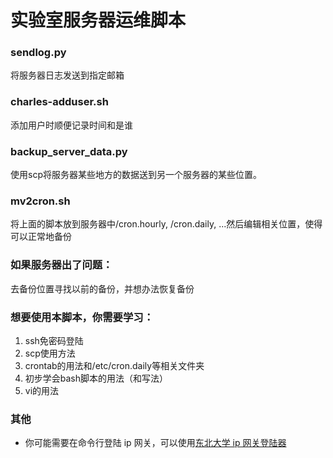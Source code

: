 # 实验室服务器运维脚本

### sendlog.py

将服务器日志发送到指定邮箱

### charles-adduser.sh

添加用户时顺便记录时间和是谁

### backup_server_data.py

使用scp将服务器某些地方的数据送到另一个服务器的某些位置。
### mv2cron.sh

将上面的脚本放到服务器中/cron.hourly, /cron.daily, ...然后编辑相关位置，使得可以正常地备份
### 如果服务器出了问题：

去备份位置寻找以前的备份，并想办法恢复备份
### 想要使用本脚本，你需要学习：
1. ssh免密码登陆
2. scp使用方法
3. crontab的用法和/etc/cron.daily等相关文件夹
4. 初步学会bash脚本的用法（和写法）
5. vi的用法
### 其他
- 你可能需要在命令行登陆 ip 网关，可以使用[东北大学 ip 网关登陆器](https://github.com/the0demiurge/CharlesScripts/blob/master/charles/bin/ipgw)
